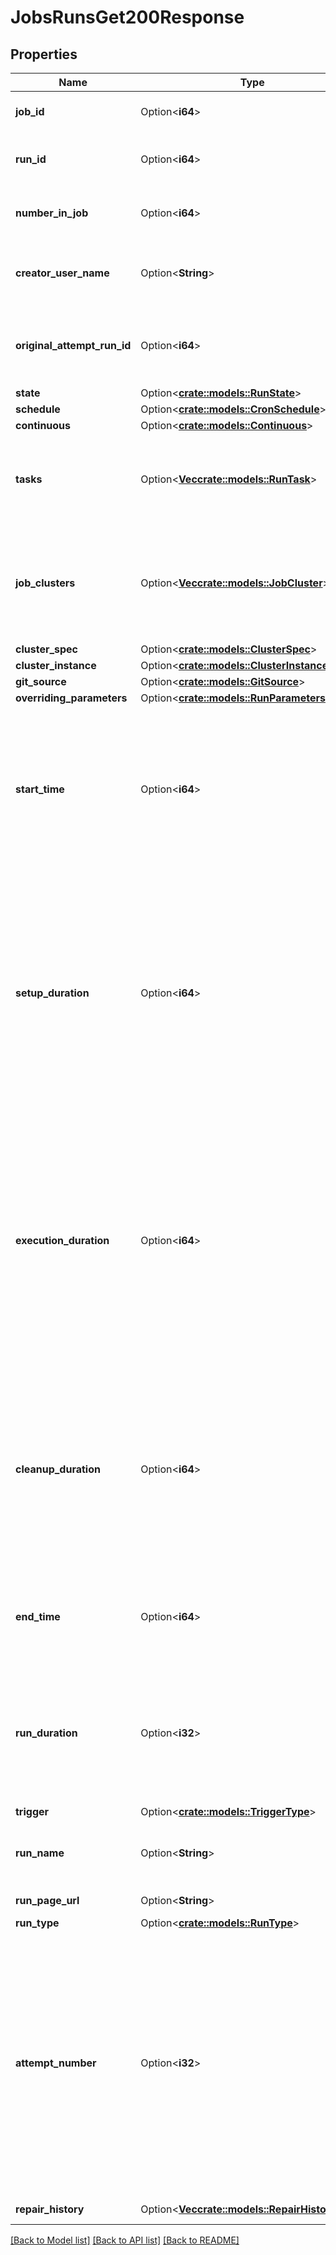 # JobsRunsGet200Response

## Properties

Name | Type | Description | Notes
------------ | ------------- | ------------- | -------------
**job_id** | Option<**i64**> | The canonical identifier of the job that contains this run. | [optional]
**run_id** | Option<**i64**> | The canonical identifier of the run. This ID is unique across all runs of all jobs. | [optional]
**number_in_job** | Option<**i64**> | A unique identifier for this job run. This is set to the same value as `run_id`. | [optional]
**creator_user_name** | Option<**String**> | The creator user name. This field won’t be included in the response if the user has already been deleted. | [optional]
**original_attempt_run_id** | Option<**i64**> | If this run is a retry of a prior run attempt, this field contains the run_id of the original attempt; otherwise, it is the same as the run_id. | [optional]
**state** | Option<[**crate::models::RunState**](RunState.md)> |  | [optional]
**schedule** | Option<[**crate::models::CronSchedule**](CronSchedule.md)> |  | [optional]
**continuous** | Option<[**crate::models::Continuous**](Continuous.md)> |  | [optional]
**tasks** | Option<[**Vec<crate::models::RunTask>**](RunTask.md)> | The list of tasks performed by the run. Each task has its own `run_id` which you can use to call `JobsGetOutput` to retrieve the run resutls. | [optional]
**job_clusters** | Option<[**Vec<crate::models::JobCluster>**](JobCluster.md)> | A list of job cluster specifications that can be shared and reused by tasks of this job. Libraries cannot be declared in a shared job cluster. You must declare dependent libraries in task settings. | [optional]
**cluster_spec** | Option<[**crate::models::ClusterSpec**](ClusterSpec.md)> |  | [optional]
**cluster_instance** | Option<[**crate::models::ClusterInstance**](ClusterInstance.md)> |  | [optional]
**git_source** | Option<[**crate::models::GitSource**](GitSource.md)> |  | [optional]
**overriding_parameters** | Option<[**crate::models::RunParameters**](RunParameters.md)> |  | [optional]
**start_time** | Option<**i64**> | The time at which this run was started in epoch milliseconds (milliseconds since 1/1/1970 UTC). This may not be the time when the job task starts executing, for example, if the job is scheduled to run on a new cluster, this is the time the cluster creation call is issued. | [optional]
**setup_duration** | Option<**i64**> | The time in milliseconds it took to set up the cluster. For runs that run on new clusters this is the cluster creation time, for runs that run on existing clusters this time should be very short. The duration of a task run is the sum of the `setup_duration`, `execution_duration`, and the `cleanup_duration`. The `setup_duration` field is set to 0 for multitask job runs. The total duration of a multitask job run is the value of the `run_duration` field. | [optional]
**execution_duration** | Option<**i64**> | The time in milliseconds it took to execute the commands in the JAR or notebook until they  completed, failed, timed out, were cancelled, or encountered an unexpected error. The duration of a task run is the sum of the `setup_duration`, `execution_duration`, and the  `cleanup_duration`. The `execution_duration` field is set to 0 for multitask job runs. The total  duration of a multitask job run is the value of the `run_duration` field. | [optional]
**cleanup_duration** | Option<**i64**> | The time in milliseconds it took to terminate the cluster and clean up any associated artifacts. The duration of a task run is the sum of the `setup_duration`, `execution_duration`, and the `cleanup_duration`. The `cleanup_duration` field is set to 0 for multitask job runs. The total duration of a multitask job run is the value of the `run_duration` field. | [optional]
**end_time** | Option<**i64**> | The time at which this run ended in epoch milliseconds (milliseconds since 1/1/1970 UTC). This field is set to 0 if the job is still running. | [optional]
**run_duration** | Option<**i32**> | The time in milliseconds it took the job run and all of its repairs to finish. This field is only set for multitask job runs and not task runs. The duration of a task run is the sum of the `setup_duration`, `execution_duration`, and the `cleanup_duration`. | [optional]
**trigger** | Option<[**crate::models::TriggerType**](TriggerType.md)> |  | [optional]
**run_name** | Option<**String**> | An optional name for the run. The maximum allowed length is 4096 bytes in UTF-8 encoding. | [optional][default to Untitled]
**run_page_url** | Option<**String**> | The URL to the detail page of the run. | [optional]
**run_type** | Option<[**crate::models::RunType**](RunType.md)> |  | [optional]
**attempt_number** | Option<**i32**> | The sequence number of this run attempt for a triggered job run. The initial attempt of a run has an attempt_number of 0\\. If the initial run attempt fails, and the job has a retry policy (`max_retries` \\> 0), subsequent runs are created with an `original_attempt_run_id` of the original attempt’s ID and an incrementing `attempt_number`. Runs are retried only until they succeed, and the maximum `attempt_number` is the same as the `max_retries` value for the job. | [optional]
**repair_history** | Option<[**Vec<crate::models::RepairHistoryItem>**](RepairHistoryItem.md)> | The repair history of the run. | [optional]

[[Back to Model list]](../README.md#documentation-for-models) [[Back to API list]](../README.md#documentation-for-api-endpoints) [[Back to README]](../README.md)


